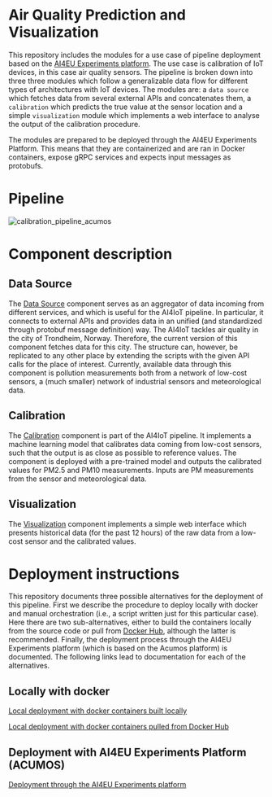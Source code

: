 # Air Quality Prediction and Visualization

This repository includes the modules for a use case of pipeline deployment based on the [AI4EU Experiments platform](https://aiexp.ai4europe.eu/#/home). The use case is calibration of IoT devices, in this case air quality sensors.
The pipeline is broken down into three three modules which follow a generalizable data flow for different types of architectures with IoT devices. The modules are: a `data source` which fetches data from several external APIs and concatenates them, a `calibration` which predicts the true value at the sensor location and a simple `visualization` module which implements a web interface to analyse the output of the calibration procedure.

The modules are prepared to be deployed through the AI4EU Experiments Platform. This means that they are containerized and are ran in Docker containers, expose gRPC services and expects input messages as protobufs.

# Pipeline

![calibration_pipeline_acumos](https://user-images.githubusercontent.com/45718165/137711345-dfa5e2da-10b1-4436-80ca-f2f929b8bd99.png)

# Component description

## Data Source
The [Data Source](docs/data-source.md) component serves as an aggregator of data incoming from different services, and which is useful for the AI4IoT pipeline. In particular, it connects to external APIs and provides data in an unified (and standardized through protobuf message definition) way.
The AI4IoT tackles air quality in the city of Trondheim, Norway. Therefore, the current version of this component fetches data for this city. The structure can, however, be replicated to any other place by extending the scripts with the given API calls for the place of interest.
Currently, available data through this component is pollution measurements both from a network of low-cost sensors, a (much smaller) network of industrial sensors and meteorological data.

## Calibration
The [Calibration](docs/calibration.md) component is part of the AI4IoT pipeline. It implements a machine learning model that calibrates data coming from low-cost sensors, such that the output is as close as possible to reference values. The component is deployed with a pre-trained model and outputs the calibrated values for PM2.5 and PM10 measurements. Inputs are PM measurements from the sensor and meteorological data.

## Visualization
The [Visualization](docs/visualization.md) component implements a simple web interface which presents historical data (for the past 12 hours) of the raw data from a low-cost sensor and the calibrated values.

# Deployment instructions

This repository documents three possible alternatives for the deployment of this pipeline. First we describe the procedure to deploy locally with docker and manual orchestration (i.e., a script written just for this particular case). Here there are two sub-alternatives, either to build the containers locally from the source code or pull from [Docker Hub](https://hub.docker.com), although the latter is recommended. Finally, the deployment process through the AI4EU Experiments platform (which is based on the Acumos platform) is documented. The following links lead to documentation for each of the alternatives.

## Locally with docker

[Local deployment with docker containers built locally](docs/docker-local.md)

[Local deployment with docker containers pulled from Docker Hub](docs/docker-hub.md)

## Deployment with AI4EU Experiments Platform (ACUMOS)

[Deployment through the AI4EU Experiments platform](docs/acumos.md)